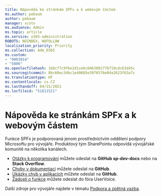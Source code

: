 ```yaml
---
title: Nápověda ke stránkám SPFx a k webovým částem
ms.author: pebaum
author: pebaum
manager: scotv
ms.audience: Admin
ms.topic: article
ms.service: o365-administration
ROBOTS: NOINDEX, NOFOLLOW
localization_priority: Priority
ms.collection: Adm_O365
ms.custom:
- "9003014"
- "5806"
ms.openlocfilehash: 168cf7c9fbe2d1ce6c0463092770719cdc63d45c
ms.sourcegitcommit: 8bc60ec34bc1e40685e3976576e04a2623f63a7c
ms.translationtype: HT
ms.contentlocale: cs-CZ
ms.lasthandoff: 04/15/2021
ms.locfileid: "51811521"
---
```

# <a name="help-with-spfx-pages-and-web-parts"></a>Nápověda ke stránkám SPFx a k webovým částem

Funkce SPFx je podporovaná jenom prostřednictvím oddělení podpory Microsoftu pro vývojáře. Produktový tým SharePointu odpovídá vývojářské komunitě na několika kanálech.

- [Otázky k programování](https://docs.microsoft.com/sharepoint/dev/support-feedback#programming-questions) můžete odeslat na **GitHub sp-dev-docs** nebo na **Stack Overflow**.
- [Chyby v dokumentaci](https://docs.microsoft.com/sharepoint/dev/support-feedback#documentation-bugs) můžete odeslat na **GitHub**.
- [Ukázky chyb v aplikacích](https://docs.microsoft.com/sharepoint/dev/support-feedback#sample-application-bugs) můžete odeslat na **GitHub**.
- [Žádosti o funkce](https://docs.microsoft.com/sharepoint/dev/support-feedback#feature-requests) můžete odeslat do fóra UserVoice.

Další zdroje pro vývojáře najdete v tématu [Podpora a zpětná vazba](https://docs.microsoft.com/sharepoint/dev/support-feedback).